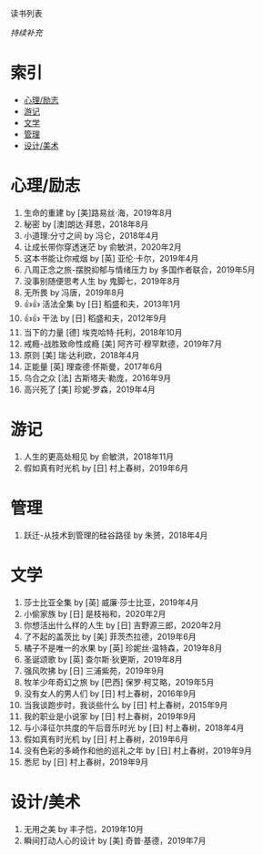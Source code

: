 读书列表

*持续补充*

# 索引

- [心理/励志](#心理/励志)
- [游记](#游记)
- [文学](#文学)
- [管理](#管理)
- [设计/美术](#设计/美术)

# 心理/励志

1. 生命的重建 by [美]路易丝·海，2019年8月
1. 秘密 by [澳]朗达·拜恩，2018年8月
1. 小道理:分寸之间 by 冯仑，2018年4月
1. 让成长带你穿透迷茫 by 俞敏洪，2020年2月
1. 这本书能让你戒烟 by [英] 亚伦·卡尔，2019年4月
1. 八周正念之旅-摆脱抑郁与情绪压力 by 多国作者联合，2019年5月
1. 没事别随便思考人生 by 鬼脚七，2019年8月
1. 无所畏 by 冯唐，2019年8月
1. :+1::+1: 活法全集 by [日] 稻盛和夫，2013年1月
1. :+1::+1: 干法 by [日] 稻盛和夫，2012年9月
1. 当下的力量 [德] 埃克哈特·托利，2018年10月
1. 戒瘾-战胜致命性成瘾 [美] 阿齐可·穆罕默德，2019年7月
1. 原则 [美] 瑞·达利欧，2018年4月
1. 正能量 [英] 理查德·怀斯曼，2017年6月
1. 乌合之众 [法] 古斯塔夫·勒庞，2016年9月
1. 高兴死了 [美] 珍妮·罗森，2019年4月

# 游记

1. 人生的更高处相见 by 俞敏洪，2018年11月
1. 假如真有时光机 by [日] 村上春树，2019年6月

# 管理

1. 跃迁-从技术到管理的硅谷路径 by 朱赟，2018年4月

# 文学

1. 莎士比亚全集 by [英] 威廉·莎士比亚，2019年4月
1. 小偷家族 by [日] 是枝裕和，2020年2月
1. 你想活出什么样的人生 by [日] 吉野源三郎，2020年2月
1. 了不起的盖茨比 by [美] 菲茨杰拉德，2019年6月
1. 橘子不是唯一的水果 by [英] 珍妮丝·温特森，2019年8月
1. 圣诞颂歌 by [英] 查尔斯·狄更斯，2019年8月
1. 强风吹拂 by [日] 三浦紫苑，2019年9月
1. 牧羊少年奇幻之旅 by [巴西] 保罗·柯艾略，2019年5月
1. 没有女人的男人们 by [日] 村上春树，2016年9月
1. 当我谈跑步时，我谈些什么 by [日] 村上春树，2015年9月
1. 我的职业是小说家 by [日] 村上春树，2019年9月
1. 与小泽征尔共度的午后音乐时光 by [日] 村上春树，2018年4月
1. 假如真有时光机 by [日] 村上春树，2019年6月
1. 没有色彩的多崎作和他的巡礼之年 by [日] 村上春树，2019年9月
1. 悉尼 by [日] 村上春树，2019年9月

# 设计/美术

1. 无用之美 by 丰子恺，2019年10月
1. 瞬间打动人心的设计 by [美] 奇普·基德，2019年7月

